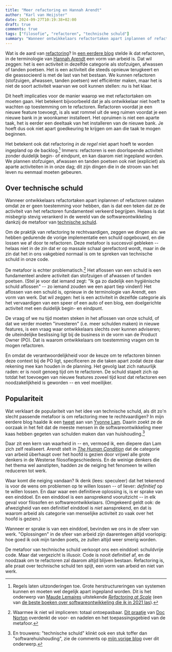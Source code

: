 ```yaml
---
title: "Meer refactoring en Hannah Arendt"
author: "Karl van Heijster"
date: 2024-09-27T10:19:38+02:00
draft: true
comments: true
tags: ["filosofie", "refactoren", "technische schuld"]
summary: "Wanneer ontwikkelaars refactortaken apart inplannen of refactoren nalaten omdat ze er geen toestemming voor hebben, dan is dat een teken dat ze de activiteit van het refactoren fundamenteel verkeerd begrijpen. Helaas is dat misbegrip stevig verankerd in de wereld van de softwareontwikkeling dankzij de metafoor van technische schuld."
---
```


Wat is de aard van [refactoring](/tags/refactoren/ "Blogs met de tag 'refactoren'")? In [een eerdere blog](/blog/24/09/refactoring-en-hannah-arendt/ "'Refactoring en Hannah Arendt'") stelde ik dat refactoren, in de terminologie van [Hannah Arendt](https://plato.stanford.edu/entries/arendt/ "'Hannah Arendt', Stanford Encyclopedia of Philosophy") een vorm van arbeid is. Dat wil zeggen: het is een activiteit in dezelfde categorie als stofzuigen, afwassen of tanden poetsen. Het is een activiteit die steeds opnieuw terugkeert en die geassocieerd is met de last van het bestaan. We kunnen refactoren (stofzuigen, afwassen, tanden poetsen) wel efficiënter maken, maar het is niet de soort activiteit waarvan we ooit kunnen stellen: *nu* is het klaar.


Dit heeft implicaties voor de manier waarop we met refactortaken om moeten gaan. Het betekent bijvoorbeeld dat je als ontwikkelaar niet hoeft te wachten op toestemming om te refactoren. Refactoren voordat je een nieuwe feature toevoegt, is als wat rommel uit de weg ruimen voordat je een nieuwe bank in je woonkamer installeert. Het opruimen is niet een aparte taak, het is eerder een deeltaak van het installeren van de nieuwe bank. Je hoeft dus ook niet apart goedkeuring te krijgen om aan die taak te mogen beginnen. 


Het betekent ook dat refactoring *in de regel* niet apart hoeft te worden ingepland op de backlog.[^1] Immers: refactoren is een doorlopende activiteit zonder duidelijk begin- of eindpunt, en kan daarom niet ingepland worden. We plannen stofzuigen, afwassen en tanden poetsen ook niet (expliciet) als aparte activiteiten in in onze dag; dit zijn dingen die in de stroom van het leven nu eenmaal moeten gebeuren.


## Over technische schuld


Wanneer ontwikkelaars refactortaken apart inplannen of refactoren nalaten omdat ze er geen toestemming voor hebben, dan is dat een teken dat ze de activiteit van het refactoren fundamenteel verkeerd begrijpen. Helaas is dat misbegrip stevig verankerd in de wereld van de softwareontwikkeling dankzij de metafoor van [technische schuld](/tags/technische-schuld/ "Blogs met de tag 'technische schuld'").


Om de praktijk van refactoring te rechtvaardigen, zeggen we dingen als: we hebben gedurende de vorige implementatie een schuld opgebouwd, en die lossen we af door te refactoren. Deze metafoor is succesvol gebleken -- helaas niet in de zin dat er op massale schaal gerefactord wordt, maar in de zin dat het in ons vakgebied normaal is om te spreken van technische schuld in onze code.


De metafoor is echter problematisch.[^2] Het aflossen van een schuld is een fundamenteel andere activiteit dan stofzuigen of afwassen of tanden poetsen. (Stel je voor dat iemand zegt: "Ik ga zo dadelijk een hygiënische schuld aflossen" -- zo iemand zouden we een apart tiep vinden!) Het aflossen van een schuld is, opnieuw in de terminologie van Arendt, een vorm van werk. Dat wil zeggen: het is een activiteit in dezelfde categorie als het vervaardigen van een speer of een auto of een blog, een doelgerichte activiteit met een duidelijk begin- en eindpunt.


De vraag of we nu tijd moeten steken in het aflossen van onze schuld, of dat we verder moeten "investeren" (i.e. meer schulden maken) in nieuwe features, is een vraag waar ontwikkelaars slechts over kunnen adviseren; de uiteindelijke beslissing ligt bij de business in de vorm van de Product Owner (PO). Dat is waarom ontwikkelaars om toestemming vragen om te mogen refactoren. 


En omdat de verantwoordelijkheid voor de keuze om te refactoren binnen deze context bij de PO ligt, specificeren ze die taken apart zodat deze daar rekening mee kan houden in de planning. Het gevolg laat zich natuurlijk raden: er is nooit genoeg tijd om te refactoren. De schuld stapelt zich op totdat het toevoegen van nieuwe features zoveel tijd kost dat refactoren een noodzakelijkheid is geworden -- en veel moeilijker.


## Populariteit


Wat verklaart de populariteit van het idee van technische schuld, als dit zo'n slecht passende metafoor is om refactoring mee te rechtvaardigen? In mijn eerdere blog haalde ik een [tweet](https://mastodon.social/@yvonnezlam/112475015951527765) aan van [Yvonne Lam](https://x.com/yvonnezlam "@yvonnezlam, X"). Daarin zoekt ze de oorzaak in het feit dat de meeste mensen in de softwareontwikkeling meer kaas hebben gegeten van schulden maken dan van huishouding.[^3]


Daar zit een kern van waarheid in -- en, vermoed ik, een diepere dan Lam zich zelf realiseert. Arendt stelt in [*The Human Condition*](https://en.wikipedia.org/wiki/The_Human_Condition "'The Human Condition', Wikipedia") dat de categorie van arbeid überhaupt over het hoofd is gezien door vrijwel alle grote denkers in de Westerse filosofiegeschiedenis. En de weinige denkers die het thema wel aanstipten, hadden ze de neiging het fenomeen te willen reduceren tot werk.


Waar komt die neiging vandaan? Ik denk (lees: speculeer) dat het tekenend is voor de wens om problemen op te willen lossen -- of liever: *definitief* op te willen lossen. En daar waar een definitieve oplossing is, is er sprake van een einddoel. En een einddoel is een aansprekend vooruitzicht -- in elk geval voor filosofen en softwareontwikkelaars. (Omgekeerd geldt ook: de afwezigheid van een definitief einddoel is *niet* aansprekend, en dat is waarom arbeid als categorie van menselijke activiteit zo vaak over het hoofd is gezien.)


Wanneer er sprake is van een einddoel, bevinden we ons in de sfeer van werk. "Oplossingen" in de sfeer van arbeid zijn daarentegen altijd voorlopig: hoe goed ik ook mijn tanden poets, ze zullen altijd weer smerig worden. 


De metafoor van technische schuld verkoopt ons een einddoel: schuldvrije code. Maar dat vergezicht is illusoir. Code is nooit definitief af, en de noodzaak om te refactoren zal daarom altijd blijven bestaan. Refactoring is, alle praat over technische schuld ten spijt, een vorm van arbeid en niet van werk. 


[^1]: Regels laten uitzonderingen toe. Grote herstructureringen van systemen kunnen en moeten wel degelijk apart ingepland worden. Dit is het onderwerp van [Maude Lemaires](https://maudethecodetoad.com/) uitstekende [*Refactoring at Scale*](https://www.oreilly.com/library/view/refactoring-at-scale/9781492075523/) (een van [de beste boeken over softwareontwikkeling die ik in 2021 las](/blog/21/12/de-beste-boeken-over-software-ontwikkeling-die-ik-in-2021-las/)).

[^2]: Waarmee ik niet wil impliceren: totaal ontoepasbaar. [Dit praatje](https://www.youtube.com/watch?v=u6s8S63OOIE "'The Technical Debt Trap • Doc Norton • YOW! 2017' @ YouTube") van [Doc Norton](https://docondev.com/) overdenkt de voor- en nadelen en het toepassingsgebied van de metafoor. 

[^3]: En trouwens: "technische schuld" klinkt ook een stuk toffer dan "softwarehuishouding", zie de comments op [mijn vorige blog](/blog/24/09/refactoring-en-hannah-arendt/ "'Refactoring en Hannah Arendt'") over dit onderwerp. 
